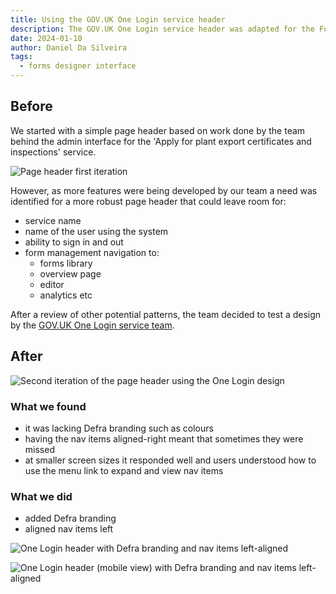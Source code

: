 ```yaml
---
title: Using the GOV.UK One Login service header
description: The GOV.UK One Login service header was adapted for the Forms Designer, addressing the need for a more robust header. The final design included Defra branding, left-aligned navigation, and improved responsiveness.
date: 2024-01-10
author: Daniel Da Silveira
tags:
  - forms designer interface
---
```


## Before
We started with a simple page header based on work done by the team behind the admin interface for the 'Apply for plant export certificates and inspections' service.

![Page header first iteration](01.png "Page header first iteration")

However, as more features were being developed by our team a need was identified for a more robust page header that could leave room for:

- service name
- name of the user using the system
- ability to sign in and out
- form management navigation to:
  - forms library
  - overview page
  - editor
  - analytics etc

After a review of other potential patterns, the team decided to test a design by the [GOV.UK One Login service team](https://github.com/govuk-one-login/service-header).

## After

![Second iteration of the page header using the One Login design](03.png "Second iteration of the page header using the One Login design")

### What we found

- it was lacking Defra branding such as colours
- having the nav items aligned-right meant that sometimes they were missed
- at smaller screen sizes it responded well and users understood how to use the menu link to expand and view nav items

### What we did

- added Defra branding
- aligned nav items left

![One Login header with Defra branding and nav items left-aligned](04.jpeg "One Login header (desktop view) with Defra branding and nav items left-aligned")

![One Login header (mobile view) with Defra branding and nav items left-aligned](05.png "One Login header (mobile view) with Defra branding and nav items left-aligned")